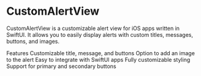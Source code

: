 # CustomAlertView
CustomAlertView is a customizable alert view for iOS apps written in SwiftUI. It allows you to easily display alerts with custom titles, messages, buttons, and images.

Features
Customizable title, message, and buttons
Option to add an image to the alert
Easy to integrate with SwiftUI apps
Fully customizable styling
Support for primary and secondary buttons
